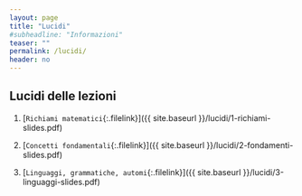 ```yaml
---
layout: page
title: "Lucidi"
#subheadline: "Informazioni"
teaser: ""
permalink: /lucidi/
header: no
---
```


## Lucidi delle lezioni

1. [`Richiami matematici`{:.filelink}]({{ site.baseurl }}/lucidi/1-richiami-slides.pdf) 

1. [`Concetti fondamentali`{:.filelink}]({{ site.baseurl }}/lucidi/2-fondamenti-slides.pdf) 

1. [`Linguaggi, grammatiche, automi`{:.filelink}]({{ site.baseurl }}/lucidi/3-linguaggi-slides.pdf) 



